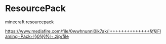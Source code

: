 # ResourcePack
minecraft resourcepack

https://www.mediafire.com/file/0wwhnunnl0ik7ak/!++++++++++++++§f§lFlaming+Pack+!§0§l§f§l+.zip/file

